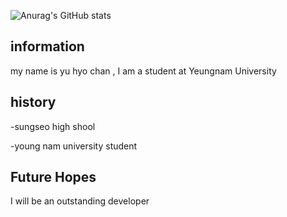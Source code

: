 ![Anurag's GitHub stats](https://github-readme-stats.vercel.app/api?username=gycks-2&show_icons=true&theme=dark)

## information

my name is yu hyo chan , I am a student at Yeungnam University

## history

-sungseo high shool

-young nam university student

## Future Hopes

I will be an outstanding developer
